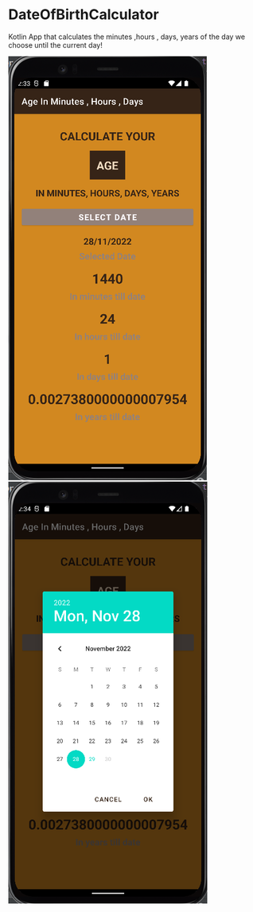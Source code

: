 # DateOfBirthCalculator
Kotlin App that calculates the minutes ,hours , days, years of the day we choose until the current day!

![My Image](image1.PNG)
![My Image](image2.PNG)
